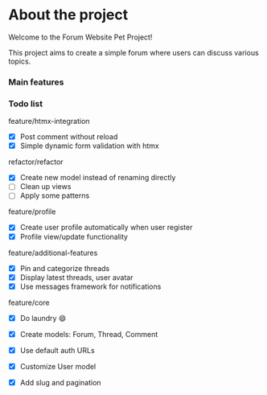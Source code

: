 # About the project 

Welcome to the Forum Website Pet Project!

This project aims to create a simple forum where users can discuss various topics.

### Main features


### Todo list

feature/htmx-integration

- [x] Post comment without reload
- [x] Simple dynamic form validation with htmx

refactor/refactor

- [x] Create new model instead of renaming directly
- [ ] Clean up views
- [ ] Apply some patterns

feature/profile

- [x] Create user profile automatically when user register
- [x] Profile view/update functionality

feature/additional-features

- [x] Pin and categorize threads
- [x] Display latest threads, user avatar
- [x] Use messages framework for notifications

feature/core

- [x] Do laundry 😄
- [x] Create models: Forum, Thread, Comment
- [x] Use default auth URLs
- [x] Customize User model
- [x] Add slug and pagination

